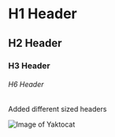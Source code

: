 # H1 Header
## H2 Header
### H3 Header
###### H6 Header

Added different sized headers

![Image of Yaktocat](https://octodex.github.com/images/yaktocat.png)

